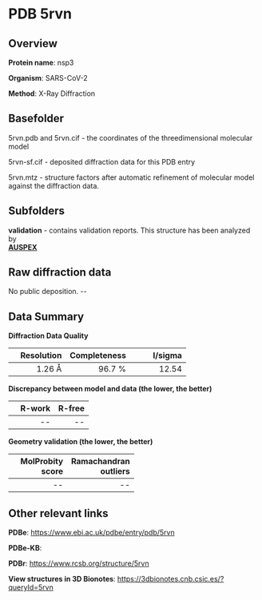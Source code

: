 # PDB 5rvn

## Overview

**Protein name**: nsp3

**Organism**: SARS-CoV-2

**Method**: X-Ray Diffraction



## Basefolder

5rvn.pdb and 5rvn.cif - the coordinates of the threedimensional molecular model

5rvn-sf.cif - deposited diffraction data for this PDB entry

5rvn.mtz - structure factors after automatic refinement of molecular model against the diffraction data.

## Subfolders





**validation** - contains validation reports. This structure has been analyzed by <br>[**AUSPEX**](https://github.com/thorn-lab/coronavirus_structural_task_force/tree/master/pdb/nsp3/SARS-CoV-2/5rvn/validation/auspex)     



## Raw diffraction data

No public deposition. --<br> 

## Data Summary
**Diffraction Data Quality**

|   | Resolution | Completeness| I/sigma |
|---|-------------:|----------------:|--------------:|
|   |1.26 Å|96.7  %|<img width=50/>12.54|

**Discrepancy between model and data (the lower, the better)**

|   | **R-work**| **R-free**   
|---|-------------:|----------------:|           
||--|--|

**Geometry validation (the lower, the better)**

|   |**MolProbity<br>score**| **Ramachandran<br>outliers** 
|---|-------------:|----------------:|
||--|--|

 

 



## Other relevant links 
**PDBe**:  https://www.ebi.ac.uk/pdbe/entry/pdb/5rvn

**PDBe-KB**:  
 
**PDBr**: https://www.rcsb.org/structure/5rvn 

**View structures in 3D Bionotes**: https://3dbionotes.cnb.csic.es/?queryId=5rvn

